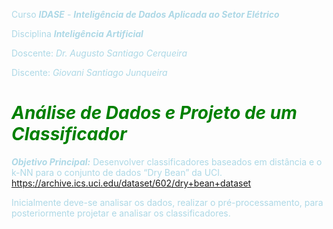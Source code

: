 
<font color = lightblue> Curso ***IDASE*** - ___Inteligência de Dados Aplicada ao Setor Elétrico___

Disciplina ___Inteligência Artificial___

Doscente: _Dr. Augusto Santiago Cerqueira_

Discente: _Giovani Santiago Junqueira_

# <font color = green>***Análise de Dados e Projeto de um Classificador***</font>

***Objetivo Principal:*** Desenvolver classificadores baseados em distância e o k-NN para o conjunto de dados “Dry Bean” da UCI. https://archive.ics.uci.edu/dataset/602/dry+bean+dataset

Inicialmente deve-se analisar os dados, realizar o pré-processamento, para posteriormente
projetar e analisar os classificadores.

